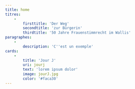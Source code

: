 ```yaml
---
title: home
titres:
    -
        firsttitle: 'Der Weg'
        secondtitle: 'zur Bürgerin'
        thirdtitle: '50 Jahre Frauenstimmrecht im Wallis'
paragraphes:
    -
        description: 'C''est un exemple'
cards:
    -
        title: 'Jour J'
        uri: jourj
        text: 'lorem ipsum dolor'
        image: jourJ.jpg
        color: '#faca30'
---
```



